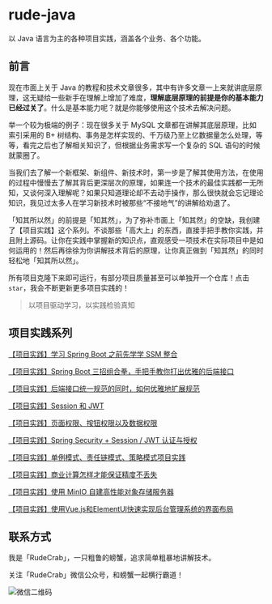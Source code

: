 # rude-java
以 Java 语言为主的各种项目实践，涵盖各个业务、各个功能。

## 前言

现在市面上关于 Java 的教程和技术文章很多，其中有许多文章一上来就讲底层原理，这无疑给一些新手在理解上增加了难度，**理解底层原理的前提是你的基本能力已经过关了**。什么是基本能力呢？就是你能够使用这个技术去解决问题。

举一个较为极端的例子：现在很多关于 MySQL 文章都在讲解其底层原理，比如索引采用的 B+ 树结构、事务是怎样实现的、千万级乃至上亿数据量怎么处理，等等，看完之后也了解相关知识了，但根据业务需求写一个复杂的 SQL 语句的时候就蒙圈了。

当我们去了解一个新框架、新组件、新技术时，第一步是了解其使用方法，在使用的过程中慢慢去了解其背后更深层次的原理，如果连一个技术的最佳实践都一无所知，又谈何深入理解呢？如果只知道理论却不去动手操作，那么很快就会忘记理论知识，我见过太多人在学习新技术时被那些“不接地气”的讲解给劝退了。

「知其所以然」的前提是「知其然」，为了弥补市面上「知其然」的空缺，我创建了【项目实践】这个系列。不谈那些「高大上」的东西，直接手把手教你实践，并且附上源码。让你在实践中掌握新的知识点，直观感受一项技术在实际项目中是如何运用的！然后再徐徐为你讲解技术背后的原理，让你真正做到「知其然」的同时轻松地「知其所以然」。

所有项目克隆下来即可运行，有部分项目质量甚至可以单独开一个仓库！点击 `star`，我会不断更新更多项目实践的！


> 以项目驱动学习，以实践检验真知

## 项目实践系列

[【项目实践】学习 Spring Boot 之前先学学 SSM 整合](https://github.com/RudeCrab/rude-java/blob/master/project-practice/ssm)

[【项目实践】Spring Boot 三招组合拳，手把手教你打出优雅的后端接口](https://github.com/RudeCrab/rude-java/blob/master/project-practice/validation-and-exception-handler)

[【项目实践】后端接口统一规范的同时，如何优雅地扩展规范](https://github.com/RudeCrab/rude-java/blob/master/project-practice/validation-and-exception-handler2)

[【项目实践】Session 和 JWT](https://github.com/RudeCrab/rude-java/tree/master/project-practice/login-demo)

[【项目实践】页面权限、按钮权限以及数据权限](https://github.com/RudeCrab/rude-java/tree/master/project-practice/rbac)

[【项目实践】Spring Security + Session / JWT 认证与授权](https://github.com/RudeCrab/rude-java/tree/master/project-practice/springsecurity)

[【项目实践】单例模式、责任链模式、策略模式项目实践](https://github.com/RudeCrab/rude-java/tree/master/project-practice/di)

[【项目实践】商业计算怎样才能保证精度不丢失](https://github.com/RudeCrab/rude-java/blob/master/project-practice/money)

[【项目实践】使用 MinIO 自建高性能对象存储服务器](https://github.com/RudeCrab/rude-java/blob/master/project-practice/minio)

[【项目实践】使用Vue.js和ElementUI快速实现后台管理系统的界面布局](https://github.com/RudeCrab/rude-java/blob/master/project-practice/vue-route-demo)

## 联系方式

我是「RudeCrab」，一只粗鲁的螃蟹，追求简单粗暴地讲解技术。

关注「RudeCrab」微信公众号，和螃蟹一起横行霸道！

![微信二维码](http://ww1.sinaimg.cn/large/dcdff92dgy1glnmky7fb7j20p00dwdig.jpg)


